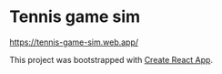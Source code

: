 # Tennis game sim

https://tennis-game-sim.web.app/


This project was bootstrapped with [Create React App](https://github.com/facebook/create-react-app).

